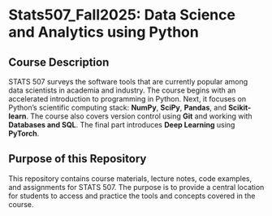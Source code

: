# Stats507_Fall2025: Data Science and Analytics using Python

## Course Description
STATS 507 surveys the software tools that are currently popular among data scientists in academia and industry. The course begins with an accelerated introduction to programming in Python. Next, it focuses on Python’s scientific computing stack: **NumPy**, **SciPy**, **Pandas**, and **Scikit-learn**. The course also covers version control using **Git** and working with **Databases and SQL**. The final part introduces **Deep Learning** using **PyTorch**.

## Purpose of this Repository
This repository contains course materials, lecture notes, code examples, and assignments for STATS 507. The purpose is to provide a central location for students to access and practice the tools and concepts covered in the course.

